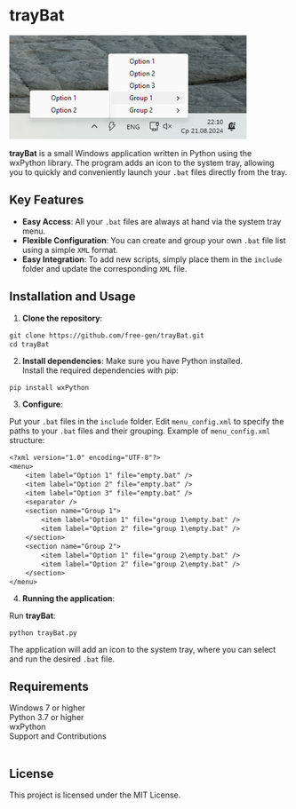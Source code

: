 # trayBat

![trayBat in system tray](/src/example.png)

**trayBat** is a small Windows application written in Python using the wxPython library. The program adds an icon to the system tray, allowing you to quickly and conveniently launch your `.bat` files directly from the tray.

## Key Features

- **Easy Access**: All your `.bat` files are always at hand via the system tray menu.
- **Flexible Configuration**: You can create and group your own `.bat` file list using a simple `XML` format.
- **Easy Integration**: To add new scripts, simply place them in the `include` folder and update the corresponding `XML` file.

## Installation and Usage

1. **Clone the repository**:
```
git clone https://github.com/free-gen/trayBat.git
cd trayBat
```

2. **Install dependencies**:
Make sure you have Python installed. <br/>Install the required dependencies with pip:
```
pip install wxPython
```

3. **Configure**:

Put your `.bat` files in the `include` folder.
Edit `menu_config.xml` to specify the paths to your `.bat` files and their grouping.
Example of `menu_config.xml` structure:

```
<?xml version="1.0" encoding="UTF-8"?>
<menu>
	<item label="Option 1" file="empty.bat" />
	<item label="Option 2" file="empty.bat" />
	<item label="Option 3" file="empty.bat" />
	<separator />
	<section name="Group 1">
		<item label="Option 1" file="group 1\empty.bat" />
		<item label="Option 2" file="group 1\empty.bat" />
	</section>
	<section name="Group 2">
		<item label="Option 1" file="group 2\empty.bat" />
		<item label="Option 2" file="group 2\empty.bat" />
	</section>
</menu>
```

4. **Running the application**:

Run **trayBat**:

```
python trayBat.py
```

The application will add an icon to the system tray, where you can select and run the desired `.bat` file.

## Requirements

Windows 7 or higher<br/>
Python 3.7 or higher<br/>
wxPython<br/>
Support and Contributions<br/><br/>

## License
This project is licensed under the MIT License.

